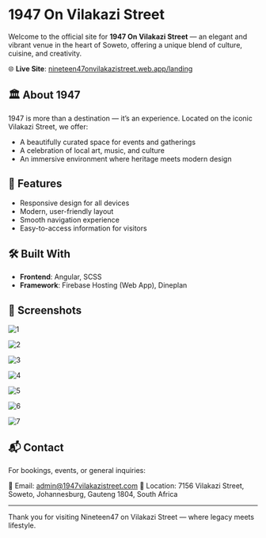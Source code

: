 # 1947 On Vilakazi Street

Welcome to the official site for **1947 On Vilakazi Street** — an elegant and vibrant venue in the heart of Soweto, offering a unique blend of culture, cuisine, and creativity.

🌐 **Live Site**: [nineteen47onvilakazistreet.web.app/landing](https://nineteen47onvilakazistreet.web.app/landing)

## 🏛️ About 1947

1947 is more than a destination — it’s an experience. Located on the iconic Vilakazi Street, we offer:

- A beautifully curated space for events and gatherings
- A celebration of local art, music, and culture
- An immersive environment where heritage meets modern design

## 🚀 Features

- Responsive design for all devices
- Modern, user-friendly layout
- Smooth navigation experience
- Easy-to-access information for visitors

## 🛠️ Built With

- **Frontend**: Angular, SCSS
- **Framework**: Firebase Hosting (Web App), Dineplan

## 📸 Screenshots

![1](https://github.com/user-attachments/assets/2be86328-ec95-449a-8cd7-29b47a5fd4b1)

![2](https://github.com/user-attachments/assets/8cb7f919-b97e-4b5f-bac9-3612983124c7)

![3](https://github.com/user-attachments/assets/b79eea65-99a2-407b-9759-7ec71f6c68b1)

![4](https://github.com/user-attachments/assets/c31551e9-c434-476d-b0c9-404d5ab2ea4f)

![5](https://github.com/user-attachments/assets/f501ab06-ed0d-4987-968e-43fbb9059943)

![6](https://github.com/user-attachments/assets/5b3facb1-4426-47e9-92ec-ca5ea8ff3c99)

![7](https://github.com/user-attachments/assets/45bf1cf3-b17a-435a-90ca-737c12a1e6bc)

## 📬 Contact

For bookings, events, or general inquiries:

📧 Email: admin@1947vilakazistreet.com 
📍 Location: 7156 Vilakazi Street, Soweto, Johannesburg, Gauteng 1804, South Africa

---

Thank you for visiting Nineteen47 on Vilakazi Street — where legacy meets lifestyle.
